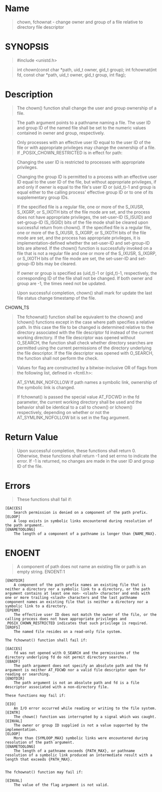 # Name

> chown, fchownat - change owner and group of a file relative to
> directory file descriptor

# SYNOPSIS

> #include <unistd.h>

> int chown(const char *path, uid_t owner, gid_t group);
> int fchownat(int fd, const char *path, uid_t owner, gid_t group,
>      int flag);

# Description

> The chown() function shall change the user and group ownership of a
> file.

> The path argument points to a pathname naming a file. The user ID
> and group ID of the named file shall be set to the numeric values
> contained in owner and group, respectively.

> Only processes with an effective user ID equal to the user ID of the
> file or with appropriate privileges may change the ownership of a
> file. If _POSIX_CHOWN_RESTRICTED is in effect for path:

> Changing the user ID is restricted to processes with appropriate
> privileges.

> Changing the group ID is permitted to a process with an effective
> user ID equal to the user ID of the file, but without appropriate
> privileges, if and only if owner is equal to the file's user ID or
> (uid_t)-1 and group is equal either to the calling process'
> effective group ID or to one of its supplementary group IDs.

> If the specified file is a regular file, one or more of the S_IXUSR,
> S_IXGRP, or S_IXOTH bits of the file mode are set, and the process
> does not have appropriate privileges, the set-user-ID (S_ISUID) and
> set-group-ID (S_ISGID) bits of the file mode shall be cleared upon
> successful return from chown(). If the specified file is a regular
> file, one or more of the S_IXUSR, S_IXGRP, or S_IXOTH bits of the
> file mode are set, and the process has appropriate privileges, it is
> implementation-defined whether the set-user-ID and set-group-ID bits
> are altered. If the chown() function is successfully invoked on a
> file that is not a regular file and one or more of the S_IXUSR,
> S_IXGRP, or S_IXOTH bits of the file mode are set, the set-user-ID
> and set-group-ID bits may be cleared.

> If owner or group is specified as (uid_t)-1 or (gid_t)-1,
> respectively, the corresponding ID of the file shall not be
> changed. If both owner and group are -1, the times need not be
> updated.

> Upon successful completion, chown() shall mark for update the last
> file status change timestamp of the file.

CHOWN_TS

> The fchownat() function shall be equivalent to the chown() and
> lchown() functions except in the case where path specifies a
> relative path. In this case the file to be changed is determined
> relative to the directory associated with the file descriptor fd
> instead of the current working directory. If the file descriptor was
> opened without O_SEARCH, the function shall check whether directory
> searches are permitted using the current permissions of the
> directory underlying the file descriptor. If the file descriptor was
> opened with O_SEARCH, the function shall not perform the check.

> Values for flag are constructed by a bitwise-inclusive OR of flags
> from the following list, defined in <fcntl.h>:

> AT_SYMLINK_NOFOLLOW If path names a symbolic link, ownership of the
> symbolic link is changed.

> If fchownat() is passed the special value AT_FDCWD in the fd
> parameter, the current working directory shall be used and the
> behavior shall be identical to a call to chown() or lchown()
> respectively, depending on whether or not the AT_SYMLINK_NOFOLLOW
> bit is set in the flag argument.

# Return Value

> Upon successful completion, these functions shall return
> 0. Otherwise, these functions shall return -1 and set errno to
> indicate the error. If -1 is returned, no changes are made in the
> user ID and group ID of the file.

# Errors

> These functions shall fail if:

    [EACCES]
        Search permission is denied on a component of the path prefix.
    [ELOOP]
        A loop exists in symbolic links encountered during resolution of the path argument.
    [ENAMETOOLONG]
        The length of a component of a pathname is longer than {NAME_MAX}.

# ENOENT
> A component of path does not name an existing file or path is an empty string.
ENOENT:1

    [ENOTDIR]
        A component of the path prefix names an existing file that is neither a directory nor a symbolic link to a directory, or the path argument contains at least one non- <slash> character and ends with one or more trailing <slash> characters and the last pathname component names an existing file that is neither a directory nor a symbolic link to a directory.
    [EPERM]
        The effective user ID does not match the owner of the file, or the calling process does not have appropriate privileges and _POSIX_CHOWN_RESTRICTED indicates that such privilege is required.
    [EROFS]
        The named file resides on a read-only file system.

    The fchownat() function shall fail if:

    [EACCES]
        fd was not opened with O_SEARCH and the permissions of the directory underlying fd do not permit directory searches.
    [EBADF]
        The path argument does not specify an absolute path and the fd argument is neither AT_FDCWD nor a valid file descriptor open for reading or searching.
    [ENOTDIR]
        The path argument is not an absolute path and fd is a file descriptor associated with a non-directory file.

    These functions may fail if:

    [EIO]
        An I/O error occurred while reading or writing to the file system.
    [EINTR]
        The chown() function was interrupted by a signal which was caught.
    [EINVAL]
        The owner or group ID supplied is not a value supported by the implementation.
    [ELOOP]
        More than {SYMLOOP_MAX} symbolic links were encountered during resolution of the path argument.
    [ENAMETOOLONG]
        The length of a pathname exceeds {PATH_MAX}, or pathname resolution of a symbolic link produced an intermediate result with a length that exceeds {PATH_MAX}.


    The fchownat() function may fail if:

    [EINVAL]
        The value of the flag argument is not valid.


